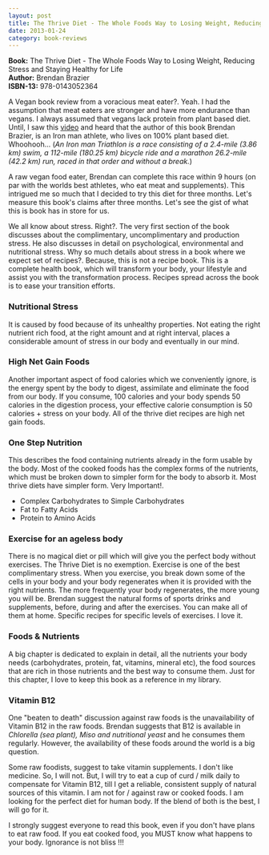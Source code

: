 ```yaml
---
layout: post
title: The Thrive Diet - The Whole Foods Way to Losing Weight, Reducing Stress and Staying Healthy for Life
date: 2013-01-24
category: book-reviews
---
```


**Book:** The Thrive Diet - The Whole Foods Way to Losing Weight, Reducing Stress and Staying Healthy for Life  
**Author:** Brendan Brazier  
**ISBN-13:** 978-0143052364

A Vegan book review from a voracious meat eater?. Yeah. I had the assumption that meat eaters are stronger and have more endurance than vegans. I always assumed that vegans lack protein from plant based diet. Until, I saw this [video]({{site.url}}/cooked-food-vs-raw-vegan-food/) and heard that the author of this book Brendan Brazier, is an Iron man athlete, who lives on 100% plant based diet. Whoohooh... (*An Iron man Triathlon is a race consisting of a 2.4-mile (3.86 km) swim, a 112-mile (180.25 km) bicycle ride and a marathon 26.2-mile (42.2 km) run, raced in that order and without a break.*)  

A raw vegan food eater, Brendan can complete this race within 9 hours (on par with the worlds best athletes, who eat meat and supplements). This intrigued me so much that I decided to try this diet for three months. Let's measure this book's claims after three months. Let's see the gist of what this is book has in store for us.  
  
We all know about stress. Right?. The very first section of the book discusses about the complimentary, uncomplimentary and production stress. He also discusses in detail on psychological, environmental and nutritional stress. Why so much details about stress in a book where we expect set of recipes?. Because, this is not a recipe book. This is a complete health book, which will transform your body, your lifestyle and assist you with the transformation process. Recipes spread across the book is to ease your transition efforts.  
  
### Nutritional Stress  

It is caused by food because of its unhealthy properties. Not eating the right nutrient rich food, at the right amount and at right interval, places a considerable amount of stress in our body and eventually in our mind.  
  
### High Net Gain Foods  

Another important aspect of food calories which we conveniently ignore, is the energy spent by the body to digest, assimilate and eliminate the food from our body. If you consume, 100 calories and your body spends 50 calories in the digestion process, your effective calorie consumption is 50 calories + stress on your body. All of the thrive diet recipes are high net gain foods.  
  
### One Step Nutrition  

This describes the food containing nutrients already in the form usable by the body. Most of the cooked foods has the complex forms of the nutrients, which must be broken down to simpler form for the body to absorb it. Most thrive diets have simpler form. Very Important!.  
  
* Complex Carbohydrates to Simple Carbohydrates  
* Fat to Fatty Acids  
* Protein to Amino Acids  
  
### Exercise for an ageless body  

There is no magical diet or pill which will give you the perfect body without exercises. The Thrive Diet is no exemption. Exercise is one of the best complimentary stress. When you exercise, you break down some of the cells in your body and your body regenerates when it is provided with the right nutrients. The more frequently your body regenerates, the more young you will be. Brendan suggest the natural forms of sports drinks and supplements, before, during and after the exercises. You can make all of them at home. Specific recipes for specific levels of exercises. I love it.  
  
### Foods & Nutrients  

A big chapter is dedicated to explain in detail, all the nutrients your body needs (carbohydrates, protein, fat, vitamins, mineral etc), the food sources that are rich in those nutrients and the best way to consume them. Just for this chapter, I love to keep this book as a reference in my library.  
  
### Vitamin B12  

One "beaten to death" discussion against raw foods is the unavailability of Vitamin B12 in the raw foods. Brendan suggests that B12 is available in *Chlorella (sea plant), Miso and nutritional yeast* and he consumes them regularly. However, the availability of these foods around the world is a big question.  
  
Some raw foodists, suggest to take vitamin supplements. I don't like medicine. So, I will not. But, I will try to eat a cup of curd / milk daily to compensate for Vitamin B12, till I get a reliable, consistent supply of natural sources of this vitamin. I am not for / against raw or cooked foods. I am looking for the perfect diet for human body. If the blend of both is the best, I will go for it.   
  
I strongly suggest everyone to read this book, even if you don't have plans to eat raw food. If you eat cooked food, you MUST know what happens to your body. Ignorance is not bliss !!!  
